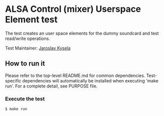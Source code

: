 # ALSA Control (mixer) Userspace Element test

The test creates an user space elements for the dummy soundcard and
test read/write operations.

Test Maintainer: [Jaroslav Kysela](mailto:jkysela@redhat.com)

## How to run it
Please refer to the top-level README.md for common dependencies. Test-specific dependencies will automatically be installed when executing 'make run'. For a complete detail, see PURPOSE file.

### Execute the test
```bash
$ make run
```
